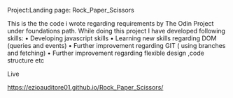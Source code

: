 ﻿
 Project:Landing page: Rock_Paper_Scissors

This is the the code i wrote regarding requirements by The Odin Project under foundations path. While doing this project I have developed following skills:
• Developing javascript skills
• Learning new skills regarding DOM (queries and events)
• Further improvement regarding GIT ( using branches and fetching)
• Further improvement regarding  flexible design ,code structure etc

Live

https://ezioauditore01.github.io/Rock_Paper_Scissors/


